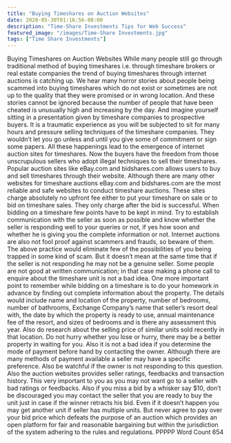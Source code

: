 ```yaml
---
title: "Buying Timeshares on Auction Websites"
date: 2020-05-30T01:16:56-08:00
description: "Time-Share Investments Tips for Web Success"
featured_image: "/images/Time-Share Investments.jpg"
tags: ["Time Share Investments"]
---
```


Buying Timeshares on Auction Websites
While many people still go through traditional method of buying timeshares i.e. through timeshare brokers or real estate companies the trend of buying timeshares through internet auctions is catching up. We hear many horror stories about people being scammed into buying timeshares which do not exist or sometimes are not up to the quality that they were promised or in wrong location. And these stories cannot be ignored because the number of people that have been cheated is unusually high and increasing by the day. And imagine yourself sitting in a presentation given by timeshare companies to prospective buyers. It is a traumatic experience as you will be subjected to sit for many hours and pressure selling techniques of the timeshare companies. They wouldn’t let you go unless and until you give some of commitment or sign some papers.
All these happenings lead to the emergence of internet auction sites for timeshares. Now the buyers have the freedom from those unscrupulous sellers who adopt illegal techniques to sell their timeshares.  Popular auction sites like eBay.com and bidshares.com allows users to buy and sell timeshares through their website. Although there are many other websites for timeshare auctions eBay.com and bidshares.com are the most reliable and safe websites to conduct timeshare auctions. These sites charge absolutely no upfront fee either to put your timeshare on sale or to bid on timeshare sales. They only charge after the bid is successful. 
When bidding on a timeshare few points have to be kept in mind. Try to establish communication with the seller as soon as possible and know whether the seller is responding well to your queries or not, if yes how soon and whether he is giving you the complete information or not. Internet auctions are also not fool proof against scammers and frauds, so beware of them. The above practice would eliminate few of the possibilities of you being trapped in some kind of scam. But it doesn’t mean at the same time that if the seller is not responding he may not be a genuine seller. Some people are not good at written communication; in that case making a phone call to enquire about the timeshare unit is not a bad idea. 
One more important point to remember while bidding on a timeshare is to do your homework in advance by finding out complete information about the property. The details would include name and location of the property, number of bedrooms, number of bathrooms, Exchange Company’s name that seller’s resort deal with, the date by which the property is ready to use, annual maintenance fee of the resort, and sizes of bedrooms and is there any assessment this year. Also do research about the selling price of similar units sold recently in that location. Do not hurry whether you lose or hurry, there may be a better property in waiting for you. Also it is not a bad idea if you determine the mode of payment before hand by contacting the owner. Although there are many methods of payment available a seller may have a specific preference. Also be watchful if the owner is not responding to this question. Also the auction websites provides seller ratings, feedbacks and transaction history. This very important to you as you may not want go to a seller with bad ratings or feedbacks. Also if you miss a bid by a whisker say $10, don’t be discouraged you may contact the seller that you are ready to buy the unit just in case if the winner retracts his bid. Even if it doesn’t happen you may get another unit if seller has multiple units. But never agree to pay over your bid price which defeats the purpose of an auction which provides an open platform for fair and reasonable bargaining but within the jurisdiction of the system adhering to the rules and regulations.
PPPPP
Word Count 654



